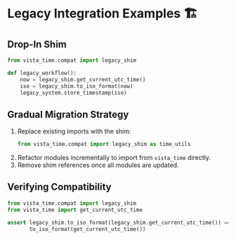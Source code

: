 # Legacy Integration Examples 🏗️

## Drop-In Shim

```python
from vista_time.compat import legacy_shim

def legacy_workflow():
    now = legacy_shim.get_current_utc_time()
    iso = legacy_shim.to_iso_format(now)
    legacy_system.store_timestamp(iso)
```

## Gradual Migration Strategy

1. Replace existing imports with the shim:
   ```python
   from vista_time.compat import legacy_shim as time_utils
   ```
2. Refactor modules incrementally to import from `vista_time` directly.
3. Remove shim references once all modules are updated.

## Verifying Compatibility

```python
from vista_time.compat import legacy_shim
from vista_time import get_current_utc_time

assert legacy_shim.to_iso_format(legacy_shim.get_current_utc_time()) == \
       to_iso_format(get_current_utc_time())
```
